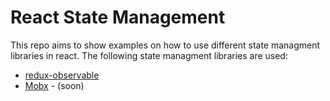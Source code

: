 # React State Management
This repo aims to show examples on how to use different state managment libraries in react.
The following state managment libraries are used:
- [redux-observable](https://redux-observable.js.org/)
- [Mobx](https://mobx.js.org/) - (soon)

